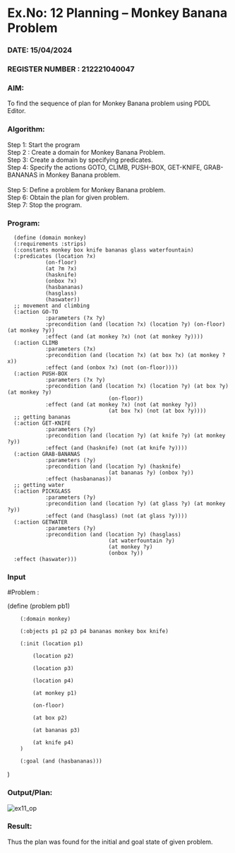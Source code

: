 # Ex.No: 12  Planning –  Monkey Banana Problem
### DATE:   15/04/2024                                                                
### REGISTER NUMBER :   212221040047
### AIM: 
To find the sequence of plan for Monkey Banana problem using PDDL Editor.
###  Algorithm:
Step 1:  Start the program <br> 
Step 2 : Create a domain for Monkey Banana Problem. <br> 
Step 3:  Create a domain by specifying predicates. <br> 
Step 4: Specify the actions GOTO, CLIMB, PUSH-BOX, GET-KNIFE, GRAB-BANANAS in Monkey Banana problem.<br>  
Step 5:   Define a problem for Monkey Banana problem.<br> 
Step 6:  Obtain the plan for given problem.<br> 
Step 7: Stop the program.<br> 
### Program:

      (define (domain monkey)
      (:requirements :strips)
      (:constants monkey box knife bananas glass waterfountain)
      (:predicates (location ?x)
                (on-floor)
                (at ?m ?x)
                (hasknife)
                (onbox ?x)
                (hasbananas)
                (hasglass)
                (haswater))
      ;; movement and climbing
      (:action GO-TO
                :parameters (?x ?y)
                :precondition (and (location ?x) (location ?y) (on-floor) (at monkey ?y))
                :effect (and (at monkey ?x) (not (at monkey ?y))))
      (:action CLIMB
                :parameters (?x)
                :precondition (and (location ?x) (at box ?x) (at monkey ?x))
                :effect (and (onbox ?x) (not (on-floor))))
      (:action PUSH-BOX
                :parameters (?x ?y)
                :precondition (and (location ?x) (location ?y) (at box ?y) (at monkey ?y)
                                    (on-floor))
                :effect (and (at monkey ?x) (not (at monkey ?y))
                                    (at box ?x) (not (at box ?y))))
      ;; getting bananas
      (:action GET-KNIFE
                :parameters (?y)
                :precondition (and (location ?y) (at knife ?y) (at monkey ?y))
                :effect (and (hasknife) (not (at knife ?y))))
      (:action GRAB-BANANAS
                :parameters (?y)
                :precondition (and (location ?y) (hasknife)
                                    (at bananas ?y) (onbox ?y))
                :effect (hasbananas))
      ;; getting water
      (:action PICKGLASS
                :parameters (?y)
                :precondition (and (location ?y) (at glass ?y) (at monkey ?y))
                :effect (and (hasglass) (not (at glass ?y))))
      (:action GETWATER
                :parameters (?y)
                :precondition (and (location ?y) (hasglass)
                                    (at waterfountain ?y)
                                    (at monkey ?y)
                                    (onbox ?y))
      :effect (haswater)))









### Input 
#Problem :

  (define (problem pb1)
  
        (:domain monkey)
        
        (:objects p1 p2 p3 p4 bananas monkey box knife)
        
        (:init (location p1)
        
            (location p2)
            
            (location p3)
            
            (location p4)
            
            (at monkey p1)
            
            (on-floor)
            
            (at box p2)
            
            (at bananas p3)
            
            (at knife p4)
        )
        
        (:goal (and (hasbananas)))
  )

### Output/Plan:

![ex11_op](https://github.com/elakiet/AI_Lab_2023-24/assets/133135881/857f70bb-80bf-4f93-b0c4-ac9fd4c48d32)

### Result:
Thus the plan was found for the initial and goal state of given problem.
